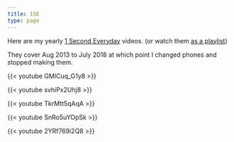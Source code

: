 ```yaml
---
title: 1SE
type: page
---
```


Here are my yearly [1 Second Everyday](https://1se.co/) videos. (or watch them [as a playlist](https://www.youtube.com/watch?v=GMICuq_G1y8&list=PLg8-xft5PA56HRCV5b_py97nvI7DidnFV))

They cover Aug 2013 to July 2018 at which point I changed phones and stopped making them.

{{< youtube GMICuq_G1y8 >}}

{{< youtube svhiPx2Uhj8 >}}

{{< youtube TkrMtt5qAqA >}}

{{< youtube SnRo5uYOpSk >}}

{{< youtube 2YRf769i2Q8 >}}
